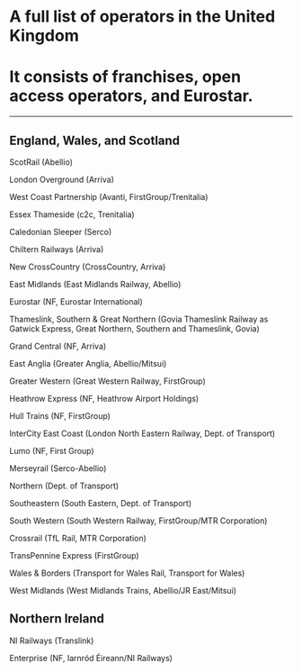 # A full list of operators in the United Kingdom

# It consists of franchises, open access operators, and Eurostar.

---

## England, Wales, and Scotland

ScotRail (Abellio)

London Overground (Arriva)

West Coast Partnership (Avanti, FirstGroup/Trenitalia)

Essex Thameside (c2c, Trenitalia)

Caledonian Sleeper (Serco)

Chiltern Railways (Arriva)

New CrossCountry (CrossCountry, Arriva)

East Midlands (East Midlands Railway, Abellio)

Eurostar (NF, Eurostar International)

Thameslink, Southern & Great Northern (Govia Thameslink Railway as Gatwick Express, Great Northern, Southern and Thameslink, Govia)

Grand Central (NF, Arriva)

East Anglia (Greater Anglia, Abellio/Mitsui)

Greater Western (Great Western Railway, FirstGroup)

Heathrow Express (NF, Heathrow Airport Holdings)

Hull Trains (NF, FirstGroup)

InterCity East Coast (London North Eastern Railway, Dept. of Transport)

Lumo (NF, First Group)

Merseyrail (Serco-Abellio)

Northern (Dept. of Transport)

Southeastern (South Eastern, Dept. of Transport)

South Western (South Western Railway, FirstGroup/MTR Corporation)

Crossrail (TfL Rail, MTR Corporation)

TransPennine Express (FirstGroup)

Wales & Borders (Transport for Wales Rail, Transport for Wales)

West Midlands (West Midlands Trains, Abellio/JR East/Mitsui)

## Northern Ireland

NI Railways (Translink)

Enterprise (NF, Iarnród Éireann/NI Railways)
